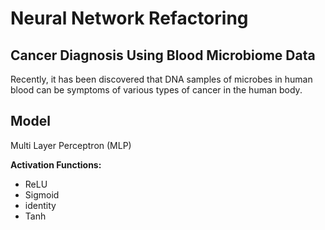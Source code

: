 # Neural Network Refactoring

## Cancer Diagnosis Using Blood Microbiome Data

Recently, it has been discovered that DNA samples of microbes in human blood can be symptoms of various types of cancer in the human body.

## Model

Multi Layer Perceptron (MLP)

**Activation Functions:**

- ReLU
- Sigmoid
- identity
- Tanh
